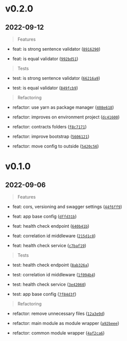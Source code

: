 # v0.2.0

## 2022-09-12

> Features

* feat: is strong sentence validator ([`8916290`](https://github.com/mateusmacedo/identity-access-manager/commit/8916290a6453af6318b053e53cc4dd4e8495b779))

* feat: is equal validator ([`992bd51`](https://github.com/mateusmacedo/identity-access-manager/commit/992bd518c14ec6b4cbac20680432c4fd61aa8267))

> Tests

* test: is strong sentence validator ([`66216a9`](https://github.com/mateusmacedo/identity-access-manager/commit/66216a9ce2e1712849544492abd7a4339afe1373))

* test: is equal validator ([`849fcb9`](https://github.com/mateusmacedo/identity-access-manager/commit/849fcb980203b9176bb7b543ed4120388eeea8d2))

> Refactoring

* refactor: use yarn as package manager ([`408e618`](https://github.com/mateusmacedo/identity-access-manager/commit/408e618f5f2bfb35968c29a4c25fbc7c555051a2))

* refactor: improves on environment project ([`dc41600`](https://github.com/mateusmacedo/identity-access-manager/commit/dc416006af8c44b84b98a26aef4d26722901dfa9))

* refactor: contracts folders ([`f8c7171`](https://github.com/mateusmacedo/identity-access-manager/commit/f8c7171c2b3fecf9434e62d612acf8a47814a744))

* refactor: improve bootstrap ([`5606121`](https://github.com/mateusmacedo/identity-access-manager/commit/5606121dbe7f727cc7061d4902ff174e03d0c508))

* refactor: move config to outside ([`5420c56`](https://github.com/mateusmacedo/identity-access-manager/commit/5420c562a6f0a1f2d29f0b20cc6cd626cbad7038))

# v0.1.0

## 2022-09-06

> Features

* feat: cors, versioning and swagger settings ([`44f6ff9`](https://github.com/mateusmacedo/identity-access-manager/commit/44f6ff9d6dc9d167ed81af1d21dba15d3e3458f4))

* feat: app base config ([`dffd31b`](https://github.com/mateusmacedo/identity-access-manager/commit/dffd31b5d6b4c6e50112fcf43469b109a5d43b1b))

* feat: health check endpoint ([`640b41b`](https://github.com/mateusmacedo/identity-access-manager/commit/640b41bcf714bafa2683b2d836d5eca63f3c0115))

* feat: correlation id middleware ([`215d1c8`](https://github.com/mateusmacedo/identity-access-manager/commit/215d1c8ec142556c2ff74716348aa1b71db7d62a))

* feat: health check service ([`c7baf19`](https://github.com/mateusmacedo/identity-access-manager/commit/c7baf19e073230158953d1b9dd13f0dfaa194c0f))

> Tests

* test: health check endpoint ([`8ab326a`](https://github.com/mateusmacedo/identity-access-manager/commit/8ab326af1cf7edf245f82580403efb16d318148e))

* test: correlation id middleware ([`1f094b4`](https://github.com/mateusmacedo/identity-access-manager/commit/1f094b4dd29378128749a26362e11d0f64d14008))

* test: health check service ([`3e42060`](https://github.com/mateusmacedo/identity-access-manager/commit/3e42060963011dd68fee0ef47c814533c59600b1))

* test: app base config ([`7f84d3f`](https://github.com/mateusmacedo/identity-access-manager/commit/7f84d3f32435cc5cf8cefb3cd6db640a8bdf35e0))

> Refactoring

* refactor: remove unnecessary files ([`12a3e9d`](https://github.com/mateusmacedo/identity-access-manager/commit/12a3e9d89499ec42e6e5362596a7f95cbcc6cc7c))

* refactor: main module as module wrapper ([`a92beee`](https://github.com/mateusmacedo/identity-access-manager/commit/a92beee1b61eb4409ea16f72f032375c68e8a3eb))

* refactor: common module wrapper ([`4af2ca6`](https://github.com/mateusmacedo/identity-access-manager/commit/4af2ca666b476919483d60c9b4455e1f7e578e18))
